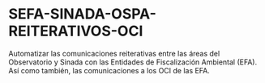 # SEFA-SINADA-OSPA-REITERATIVOS-OCI
Automatizar las comunicaciones reiterativas entre las áreas del Observatorio y Sinada con las Entidades de Fiscalización Ambiental (EFA). Así como también, las comunicaciones a los OCI de las EFA.

